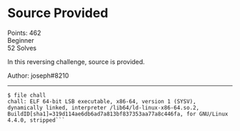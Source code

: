 # Source Provided

Points: 462  
Beginner  
52 Solves  

In this reversing challenge, source is provided.

Author: joseph#8210

-------------

```console
$ file chall 
chall: ELF 64-bit LSB executable, x86-64, version 1 (SYSV), dynamically linked, interpreter /lib64/ld-linux-x86-64.so.2, BuildID[sha1]=319d114ae6db6ad7a813bf837353aa77a8c446fa, for GNU/Linux 4.4.0, stripped```

